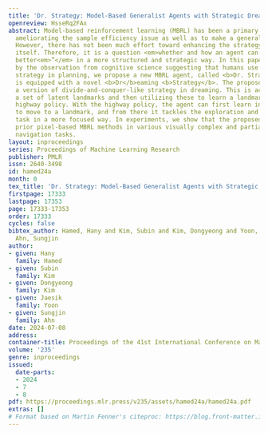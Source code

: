 ```yaml
---
title: 'Dr. Strategy: Model-Based Generalist Agents with Strategic Dreaming'
openreview: HsseRq2FAx
abstract: Model-based reinforcement learning (MBRL) has been a primary approach to
  ameliorating the sample efficiency issue as well as to make a generalist agent.
  However, there has not been much effort toward enhancing the strategy of dreaming
  itself. Therefore, it is a question <em>whether and how an agent can “</em>dream
  better<em>”</em> in a more structured and strategic way. In this paper, inspired
  by the observation from cognitive science suggesting that humans use a spatial divide-and-conquer
  strategy in planning, we propose a new MBRL agent, called <b>Dr. Strategy</b>, which
  is equipped with a novel <b>Dr</b>eaming <b>Strategy</b>. The proposed agent realizes
  a version of divide-and-conquer-like strategy in dreaming. This is achieved by learning
  a set of latent landmarks and then utilizing these to learn a landmark-conditioned
  highway policy. With the highway policy, the agent can first learn in the dream
  to move to a landmark, and from there it tackles the exploration and achievement
  task in a more focused way. In experiments, we show that the proposed model outperforms
  prior pixel-based MBRL methods in various visually complex and partially observable
  navigation tasks.
layout: inproceedings
series: Proceedings of Machine Learning Research
publisher: PMLR
issn: 2640-3498
id: hamed24a
month: 0
tex_title: 'Dr. Strategy: Model-Based Generalist Agents with Strategic Dreaming'
firstpage: 17333
lastpage: 17353
page: 17333-17353
order: 17333
cycles: false
bibtex_author: Hamed, Hany and Kim, Subin and Kim, Dongyeong and Yoon, Jaesik and
  Ahn, Sungjin
author:
- given: Hany
  family: Hamed
- given: Subin
  family: Kim
- given: Dongyeong
  family: Kim
- given: Jaesik
  family: Yoon
- given: Sungjin
  family: Ahn
date: 2024-07-08
address:
container-title: Proceedings of the 41st International Conference on Machine Learning
volume: '235'
genre: inproceedings
issued:
  date-parts:
  - 2024
  - 7
  - 8
pdf: https://proceedings.mlr.press/v235/assets/hamed24a/hamed24a.pdf
extras: []
# Format based on Martin Fenner's citeproc: https://blog.front-matter.io/posts/citeproc-yaml-for-bibliographies/
---
```

